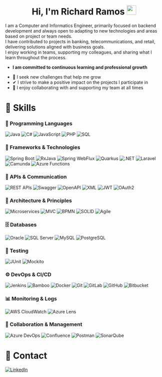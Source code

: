 <h1 align="center">
Hi, I'm Richard Ramos
	<a href="https://github.com/Bouaskaoun" target="_self">
		<img src="https://media.giphy.com/media/hvRJCLFzcasrR4ia7z/giphy.gif" width="30">
	</a>
</h1>


I am a Computer and Informatics Engineer, primarily focused on backend development and always open to adapting to new technologies and areas based on project or team needs.  
I have contributed to projects in banking, telecommunications, and retail, delivering solutions aligned with business goals.  
I enjoy working in teams, supporting my colleagues, and sharing what I learn throughout the process.

* **I am committed to continuous learning and professional growth**  
- 🌱 I seek new challenges that help me grow  
- ✔ I strive to make a positive impact on the projects I participate in  
- 🤝 I enjoy collaborating with and supporting my team at all times  

# 💼 Skills


### 🚀 Programming Languages

![Java](https://img.shields.io/badge/Java-ED8B00.svg?style=for-the-badge&logo=java&logoColor=white)
![C#](https://img.shields.io/badge/C%23-239120.svg?style=for-the-badge&logo=c-sharp&logoColor=white)
![JavaScript](https://img.shields.io/badge/JavaScript-F7DF1E.svg?style=for-the-badge&logo=javascript&logoColor=black)
![PHP](https://img.shields.io/badge/PHP-777BB4.svg?style=for-the-badge&logo=php&logoColor=white)
![SQL](https://img.shields.io/badge/SQL-4479A1.svg?style=for-the-badge&logo=postgresql&logoColor=white)

### 🧰 Frameworks & Technologies

![Spring Boot](https://img.shields.io/badge/Spring_Boot-6DB33F.svg?style=for-the-badge&logo=springboot&logoColor=white)
![RxJava](https://img.shields.io/badge/RxJava-B7178C.svg?style=for-the-badge)
![Spring WebFlux](https://img.shields.io/badge/Spring_WebFlux-6DB33F.svg?style=for-the-badge&logo=spring&logoColor=white)
![Quarkus](https://img.shields.io/badge/Quarkus-4695EB.svg?style=for-the-badge&logo=quarkus&logoColor=white)
![.NET](https://img.shields.io/badge/.NET-512BD4.svg?style=for-the-badge&logo=dotnet&logoColor=white)
![Laravel](https://img.shields.io/badge/Laravel-FF2D20.svg?style=for-the-badge&logo=laravel&logoColor=white)
![Camunda](https://img.shields.io/badge/Camunda-F01F29.svg?style=for-the-badge)
![Azure Functions](https://img.shields.io/badge/Azure_Functions-0062AD.svg?style=for-the-badge&logo=azurefunctions&logoColor=white)


### 📡 APIs & Communication

![REST APIs](https://img.shields.io/badge/REST_API-02569B.svg?style=for-the-badge&logo=rest&logoColor=white)
![Swagger](https://img.shields.io/badge/Swagger-85EA2D.svg?style=for-the-badge&logo=swagger&logoColor=black)
![OpenAPI](https://img.shields.io/badge/OpenAPI-6BA539.svg?style=for-the-badge)
![XML](https://img.shields.io/badge/XML-EF652A.svg?style=for-the-badge&logo=xml&logoColor=white)
![JWT](https://img.shields.io/badge/JWT-000000.svg?style=for-the-badge&logo=JSON%20web%20tokens&logoColor=white)
![OAuth2](https://img.shields.io/badge/OAuth2-4D4D4D.svg?style=for-the-badge)

### 🧱 Architecture & Principles

![Microservices](https://img.shields.io/badge/Microservices-FF6F00.svg?style=for-the-badge)
![MVC](https://img.shields.io/badge/MVC-005571.svg?style=for-the-badge)
![BPMN](https://img.shields.io/badge/BPMN-0072C6.svg?style=for-the-badge)
![SOLID](https://img.shields.io/badge/SOLID-FF5C93.svg?style=for-the-badge)
![Agile](https://img.shields.io/badge/Agile_Scrum-0277BD.svg?style=for-the-badge&logo=scrumalliance&logoColor=white)

### 🗄️ Databases

![Oracle](https://img.shields.io/badge/Oracle-F80000.svg?style=for-the-badge&logo=oracle&logoColor=white)
![SQL Server](https://img.shields.io/badge/SQL_Server-CC2927.svg?style=for-the-badge&logo=microsoftsqlserver&logoColor=white)
![MySQL](https://img.shields.io/badge/MySQL-4479A1.svg?style=for-the-badge&logo=mysql&logoColor=white)
![PostgreSQL](https://img.shields.io/badge/PostgreSQL-4169E1.svg?style=for-the-badge&logo=postgresql&logoColor=white)

### 🧪 Testing

![JUnit](https://img.shields.io/badge/JUnit-25A162.svg?style=for-the-badge&logo=junit5&logoColor=white)
![Mockito](https://img.shields.io/badge/Mockito-4DB33D.svg?style=for-the-badge)

### ⚙️ DevOps & CI/CD

![Jenkins](https://img.shields.io/badge/Jenkins-D24939.svg?style=for-the-badge&logo=jenkins&logoColor=white)
![Bamboo](https://img.shields.io/badge/Bamboo-0052CC.svg?style=for-the-badge&logo=bamboo&logoColor=white)
![Docker](https://img.shields.io/badge/Docker-2496ED.svg?style=for-the-badge&logo=docker&logoColor=white)
![Git](https://img.shields.io/badge/Git-F05032.svg?style=for-the-badge&logo=git&logoColor=white)
![GitLab](https://img.shields.io/badge/GitLab-FC6D26.svg?style=for-the-badge&logo=gitlab&logoColor=white)
![GitHub](https://img.shields.io/badge/GitHub-181717.svg?style=for-the-badge&logo=github&logoColor=white)
![Bitbucket](https://img.shields.io/badge/Bitbucket-0052CC.svg?style=for-the-badge&logo=bitbucket&logoColor=white)

### 📊 Monitoring & Logs

![AWS CloudWatch](https://img.shields.io/badge/CloudWatch-232F3E.svg?style=for-the-badge&logo=amazonaws&logoColor=white)
![Azure Lens](https://img.shields.io/badge/Azure_Lens-A3B8F1.svg?style=for-the-badge&logo=microsoftazure&logoColor=white)

### 🤝 Collaboration & Management

![Azure DevOps](https://img.shields.io/badge/Azure_DevOps-0078D7.svg?style=for-the-badge&logo=azuredevops&logoColor=white)
![Confluence](https://img.shields.io/badge/Confluence-172B4D.svg?style=for-the-badge&logo=confluence&logoColor=white)
![Postman](https://img.shields.io/badge/Postman-FF6C37.svg?style=for-the-badge&logo=postman&logoColor=white)
![SonarQube](https://img.shields.io/badge/SonarQube-4E9BCD.svg?style=for-the-badge&logo=sonarqube&logoColor=white)


# 🔗 Contact

<a href="https://www.linkedin.com/in/tu-usuario" target="_blank">
  <img src="https://img.shields.io/badge/LinkedIn-0A66C2.svg?style=for-the-badge&logo=linkedin&logoColor=white" alt="LinkedIn" />
</a>

